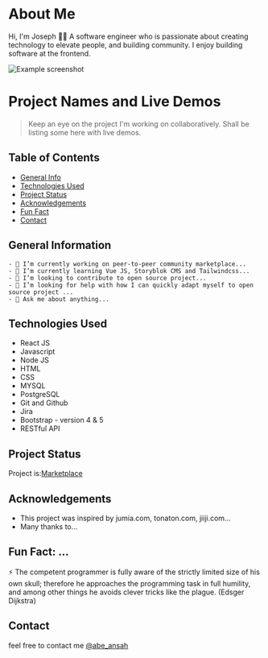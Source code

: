 # About Me
Hi, I'm Joseph 👋🏾 
A software engineer who is passionate about creating technology to elevate people, and building community. I enjoy building software at the frontend.

![Example screenshot](https://pbs.twimg.com/profile_banners/2289852416/1574342990/1080x360)

# Project Names and Live Demos
> Keep an eye on the project I'm working on collaboratively. Shall be listing some here with live demos.
> <!-- If you have the project hosted somewhere, include the link here. -->

## Table of Contents
* [General Info](#general-information)
* [Technologies Used](#technologies-used)
* [Project Status](#project-status)
* [Acknowledgements](#acknowledgements)
* [Fun Fact](#fun-fact)
* [Contact](#contact)
<!-- * [License](#license) -->


## General Information
```
- 🔭 I’m currently working on peer-to-peer community marketplace...
- 🌱 I’m currently learning Vue JS, Storyblok CMS and Tailwindcss...
- 👯 I’m looking to contribute to open source project...
- 🤔 I’m looking for help with how I can quickly adapt myself to open source project ...
- 💬 Ask me about anything...
```
<!-- You don't have to answer all the questions - just the ones relevant to your project. -->


## Technologies Used
- React JS                              
- Javascript 
- Node JS
- HTML
- CSS
- MYSQL
- PostgreSQL
- Git and Github
- Jira
- Bootstrap - version 4 & 5
- RESTful API


## Project Status
Project is:[Marketplace](https://staging.d3o0f92tyu6euq.amplifyapp.com/)


## Acknowledgements
- This project was inspired by jumia.com, tonaton.com, jiiji.com...
- Many thanks to...


## Fun Fact: ...
⚡ The competent programmer is fully aware of the strictly limited size of his own skull; therefore he approaches the programming task in full humility, and among other things he avoids clever tricks like the plague. (Edsger Dijkstra)

## Contact
 feel free to contact me [@abe_ansah](https://www.linkedin.com/in/joseph-835977a5/)


<!-- Optional -->
<!-- ## License -->
<!-- This project is open source and available under the [... License](). -->

<!-- You don't have to include all sections - just the one's relevant to your project -->


